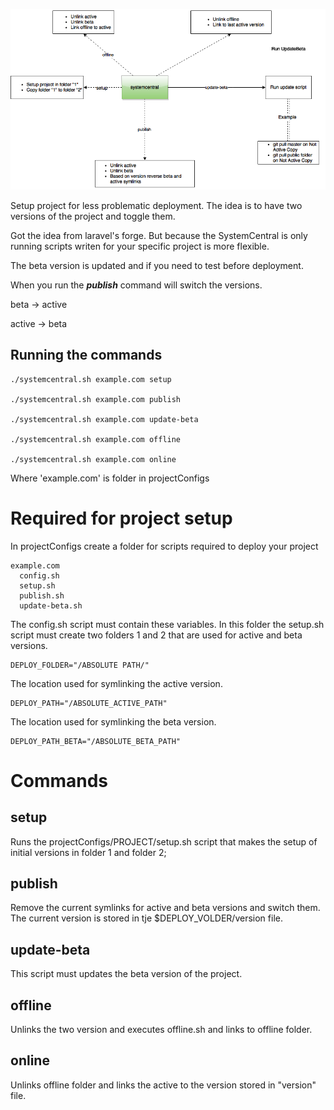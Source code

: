 ![Schema](SystemCentral.png)

Setup project for less problematic deployment.
The idea is to have two versions of the project and toggle them.

Got the idea from laravel's forge. But because the SystemCentral is only running scripts writen for your specific project is more flexible.

The beta version is updated and if you need to test before deployment.

When you run the ***publish*** command will switch the versions.

beta -> active

active -> beta

## Running the commands
```
./systemcentral.sh example.com setup

./systemcentral.sh example.com publish

./systemcentral.sh example.com update-beta

./systemcentral.sh example.com offline

./systemcentral.sh example.com online
```
Where 'example.com' is folder in projectConfigs

# Required for project setup
In projectConfigs create a folder for scripts required to deploy your project

```
example.com
  config.sh
  setup.sh
  publish.sh
  update-beta.sh
```

The config.sh script must contain these variables.
In this folder the setup.sh script must create two folders
1 and 2 that are used for active and beta versions.
```
DEPLOY_FOLDER="/ABSOLUTE PATH/"
```

The location used for symlinking the active version.
```
DEPLOY_PATH="/ABSOLUTE_ACTIVE_PATH"
```

The location used for symlinking the beta version.
```
DEPLOY_PATH_BETA="/ABSOLUTE_BETA_PATH"
```

# Commands

## setup
Runs the projectConfigs/PROJECT/setup.sh script that makes the setup of initial versions in folder 1 and folder 2;

## publish
Remove the current symlinks for active and beta versions and switch them.
The current version is stored in tje $DEPLOY_VOLDER/version file.

## update-beta
This script must updates the beta version of the project.

## offline
Unlinks the two version and executes offline.sh and links to offline folder.

## online
Unlinks offline folder and links the active to the version stored in "version" file.
